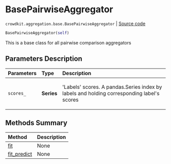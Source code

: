 # BasePairwiseAggregator
`crowdkit.aggregation.base.BasePairwiseAggregator` | [Source code](https://github.com/Toloka/crowd-kit/blob/v1.1.0.rc2/crowdkit/aggregation/base/__init__.py#L148)

```python
BasePairwiseAggregator(self)
```

This is a base class for all pairwise comparison aggregators

## Parameters Description

| Parameters | Type | Description |
| :----------| :----| :-----------|
`scores_`|**Series**|<p>&#x27;Labels&#x27; scores. A pandas.Series index by labels and holding corresponding label&#x27;s scores</p>
## Methods Summary

| Method | Description |
| :------| :-----------|
[fit](crowdkit.aggregation.base.BasePairwiseAggregator.fit.md)| None
[fit_predict](crowdkit.aggregation.base.BasePairwiseAggregator.fit_predict.md)| None
